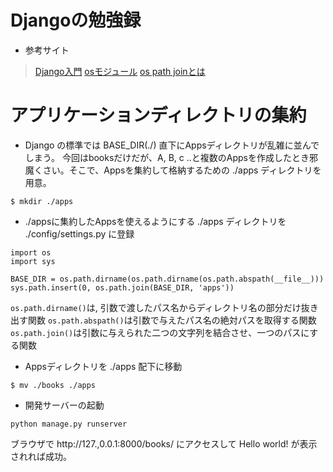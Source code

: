 # Djangoの勉強録
+ 参考サイト
> [Django入門](http://www.tohoho-web.com/ex/django.html)
> [osモジュール](https://qiita.com/No_217/items/fb605d55c3db564727a1)
> [os path joinとは](https://www.sejuku.net/blog/64408)
# アプリケーションディレクトリの集約
+ Django の標準では BASE_DIR(./) 直下にAppsディレクトリが乱雑に並んでしまう。
今回はbooksだけだが、A, B, c ..と複数のAppsを作成したとき邪魔くさい。そこで、Appsを集約して格納するための ./apps ディレクトリを用意。
```
$ mkdir ./apps
```
+ ./appsに集約したAppsを使えるようにする
./apps ディレクトリを ./config/settings.py に登録
```
import os
import sys

BASE_DIR = os.path.dirname(os.path.dirname(os.path.abspath(__file__)))
sys.path.insert(0, os.path.join(BASE_DIR, 'apps'))
```
`os.path.dirname()`は, 引数で渡したパス名からディレクトリ名の部分だけ抜き出す関数
`os.path.abspath()`は引数で与えたパス名の絶対パスを取得する関数
`os.path.join()`は引数に与えられた二つの文字列を結合させ、一つのパスにする関数

+ Appsディレクトリを ./apps 配下に移動
```
$ mv ./books ./apps
```
+ 開発サーバーの起動

```
python manage.py runserver
```
ブラウザで http://127.,0.0.1:8000/books/ にアクセスして Hello world! が表示されれば成功。
